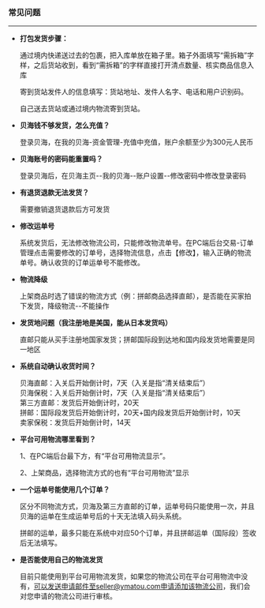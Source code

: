 ### 常见问题

---

* **打包发货步骤：**

  通过境内快递送过去的包裹，把入库单放在箱子里。箱子外面填写“需拆箱”字样，之后货站收到，看到“需拆箱”的字样直接打开清点数量、核实商品信息入库

  寄到货站发件人的信息填写：货站地址、发件人名字、电话和用户识别码。

  自己送去货站或通过境内物流寄到货站。

* **贝海钱不够发货，怎么充值？**

  登录贝海，在我的贝海-资金管理-充值中充值，账户余额至少为300元人民币

* **贝海账号的密码能重置吗？**

  登录贝海后，在贝海主页--我的贝海--账户设置--修改密码中修改登录密码

* **有退货退款无法发货？**

  需要撤销退货退款后方可发货

* **修改运单号**

  系统发货后，无法修改物流公司，只能修改物流单号。在PC端后台交易-订单管理点击需要修改的订单号，选择物流信息，点击【修改】，输入正确的物流单号。确认收货的订单运单号不能修改。

* **物流降级**

  上架商品时选了错误的物流方式（例：拼邮商品选择直邮），是否能在买家拍下发货，降级物流--不能操作

* **发货地问题（我注册地是美国，能从日本发货吗）**

  直邮只能从买手注册地国家发货；拼邮国际段到达地和国内段发货地需要是同一地区

* **系统自动确认收货时间？**

  贝海直邮：入关后开始倒计时，7天（入关是指“清关结束后”）  
  贝海保税：入关后开始倒计时，7天（入关是指“清关结束后”）  
  第三方直邮：发货后开始倒计时，20天  
  拼邮：国际段发货后开始倒计时，20天+国内段发货后开始倒计时，10天  
  卖家保税：发货后开始倒计时，14天

* **平台可用物流哪里看到？**

  1、在PC端后台最下方，有“平台可用物流显示”。

  2、上架商品，选择物流方式的也有“平台可用物流”显示

* **一个运单号能使用几个订单？**

  区分不同物流方式，贝海及第三方直邮的订单，运单号码只能使用一次，并且贝海的运单在生成运单号后的十天无法填入码头系统。

  拼邮的运单，最多只能在系统中对应50个订单，并且拼邮运单（国际段）签收后无法填写。

* **是否能使用自己的物流发货**

  目前只能使用到平台可用物流发货，如果您的物流公司在平台可用物流中没有，可以发送申请邮件至seller@ymatou.com申请添加该物流公司，我们会对您申请的物流公司进行审核。



